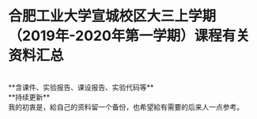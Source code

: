 # 合肥工业大学宣城校区大三上学期（2019年-2020年第一学期）课程有关资料汇总
<br>
**含课件、实验报告、课设报告、实验代码等**
<br>
**持续更新**
<br>
我的初衷是，給自己的资料留一个备份，也希望給有需要的后来人一点参考。